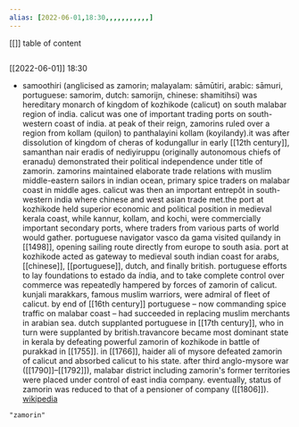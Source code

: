 ```yaml
---
alias: [2022-06-01,18:30,,,,,,,,,,,]
---
```

[[]]
table of content
```toc
```

[[2022-06-01]] 18:30
- samoothiri (anglicised as zamorin; malayalam: sāmūtiri, arabic: sāmuri, portuguese: samorim, dutch: samorijn, chinese: shamitihsi) was hereditary monarch of kingdom of kozhikode (calicut) on south malabar region of india. calicut was one of important trading ports on south-western coast of india. at peak of their reign, zamorins ruled over a region from kollam (quilon) to panthalayini kollam (koyilandy).it was after dissolution of kingdom of cheras of kodungallur in early [[12th century]], samanthan nair eradis of nediyiruppu (originally autonomous chiefs of eranadu) demonstrated their political independence under title of zamorin. zamorins maintained elaborate trade relations with muslim middle-eastern sailors in indian ocean, primary spice traders on malabar coast in middle ages. calicut was then an important entrepôt in south-western india where chinese and west asian trade met.the port at kozhikode held superior economic and political position in medieval kerala coast, while kannur, kollam, and kochi, were commercially important secondary ports, where traders from various parts of world would gather. portuguese navigator vasco da gama visited quilandy in [[1498]], opening sailing route directly from europe to south asia. port at kozhikode acted as gateway to medieval south indian coast for arabs, [[chinese]], [[portuguese]], dutch, and finally british. portuguese efforts to lay foundations to estado da índia, and to take complete control over commerce was repeatedly hampered by forces of zamorin of calicut. kunjali marakkars, famous muslim warriors, were admiral of fleet of calicut. by end of [[16th century]] portuguese – now commanding spice traffic on malabar coast – had succeeded in replacing muslim merchants in arabian sea. dutch supplanted portuguese in [[17th century]], who in turn were supplanted by british.travancore became most dominant state in kerala by defeating powerful zamorin of kozhikode in battle of purakkad in [[1755]]. in [[1766]], haider ali of mysore defeated zamorin of calicut and absorbed calicut to his state. after third anglo-mysore war ([[1790]]–[[1792]]), malabar district including zamorin's former territories were placed under control of east india company. eventually, status of zamorin was reduced to that of a pensioner of company ([[1806]]).
[wikipedia](https://en.wikipedia.org/wiki/zamorin)
```query
"zamorin"
```